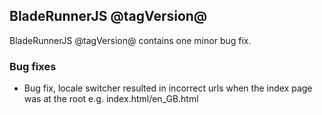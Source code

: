 ## BladeRunnerJS @tagVersion@

BladeRunnerJS @tagVersion@ contains one minor bug fix.

### Bug fixes

- Bug fix, locale switcher resulted in incorrect urls when the index page was at the root e.g. index.html/en_GB.html